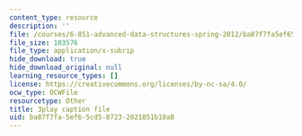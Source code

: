```yaml
---
content_type: resource
description: ''
file: /courses/6-851-advanced-data-structures-spring-2012/ba87f7fa5ef65cd587232021851b10a8_NMxLL3D5qd8.vtt
file_size: 103576
file_type: application/x-subrip
hide_download: true
hide_download_original: null
learning_resource_types: []
license: https://creativecommons.org/licenses/by-nc-sa/4.0/
ocw_type: OCWFile
resourcetype: Other
title: 3play caption file
uid: ba87f7fa-5ef6-5cd5-8723-2021851b10a8
---
```

